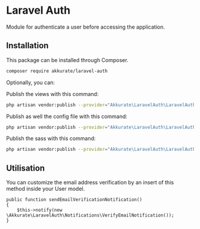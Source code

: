 # Laravel Auth

Module for authenticate a user before accessing the application.

## Installation

This package can be installed through Composer.

``` bash
composer require akkurate/laravel-auth
```

Optionally, you can: 

Publish the views with this command:
```bash
php artisan vendor:publish --provider="Akkurate\LaravelAuth\LaravelAuthServiceProvider" --tag="views"
```

Publish as well the config file with this command:
```bash
php artisan vendor:publish --provider="Akkurate\LaravelAuth\LaravelAuthServiceProvider" --tag="config"
```

Publish the sass with this command:
```bash
php artisan vendor:publish --provider="Akkurate\LaravelAuth\LaravelAuthServiceProvider" --tag="sass"
```

## Utilisation

You can customize the email address verification by an insert of this method inside your User model.

```
public function sendEmailVerificationNotification()
{
    $this->notify(new \Akkurate\LaravelAuth\Notifications\VerifyEmailNotification());
}
```

